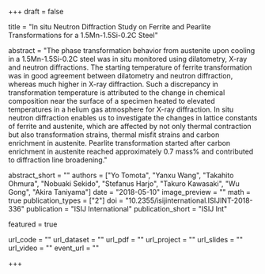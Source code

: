 +++
draft = false

title = "In situ Neutron Diffraction Study on Ferrite and Pearlite Transformations for a 1.5Mn-1.5Si-0.2C Steel"

abstract = "The phase transformation behavior from austenite upon cooling in a 1.5Mn-1.5Si-0.2C steel was in situ monitored using dilatometry, X-ray and neutron diffractions. The starting temperature of ferrite transformation was in good agreement between dilatometry and neutron diffraction, whereas much higher in X-ray diffraction. Such a discrepancy in transformation temperature is attributed to the change in chemical composition near the surface of a specimen heated to elevated temperatures in a helium gas atmosphere for X-ray diffraction. In situ neutron diffraction enables us to investigate the changes in lattice constants of ferrite and austenite, which are affected by not only thermal contraction but also transformation strains, thermal misfit strains and carbon enrichment in austenite. Pearlite transformation started after carbon enrichment in austenite reached approximately 0.7 mass% and contributed to diffraction line broadening."

abstract_short = ""
authors = ["Yo Tomota", "Yanxu Wang", "Takahito Ohmura", "Nobuaki Sekido", "Stefanus Harjo", "Takuro Kawasaki", "Wu Gong", "Akira Taniyama"]
date = "2018-05-10"
image_preview = ""
math = true
publication_types = ["2"]
doi = "10.2355/isijinternational.ISIJINT-2018-336"
publication = "ISIJ International"
publication_short = "ISIJ Int"

featured = true

url_code = ""
url_dataset = ""
url_pdf = ""
url_project = ""
url_slides = ""
url_video = ""
event_url = ""

+++

